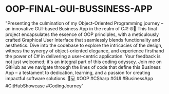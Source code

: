 # OOP-FINAL-GUI-BUSSINESS-APP
"Presenting the culmination of my Object-Oriented Programming journey – an innovative GUI-based Business App in the realm of C#! 🌐💼 This final project encapsulates the essence of OOP principles, with a meticulously crafted Graphical User Interface that seamlessly blends functionality and aesthetics. Dive into the codebase to explore the intricacies of the design, witness the synergy of object-oriented elegance, and experience firsthand the power of C# in delivering a user-centric application. Your feedback is not just welcomed; it's an integral part of this coding odyssey. Join me on GitHub as we navigate through the lines of code that define this Business App – a testament to dedication, learning, and a passion for creating impactful software solutions. 🚀💻 #OOP #CSharp #GUI #BusinessApp #GitHubShowcase #CodingJourney"
